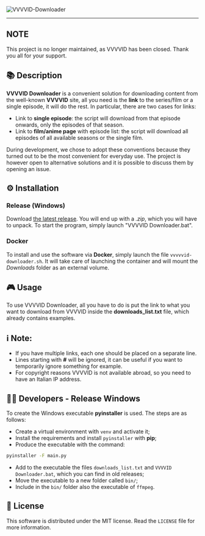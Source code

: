![VVVVID-Downloader](https://socialify.git.ci/CoffeeStraw/VVVVID-Downloader/image?description=1&descriptionEditable=Un%20piccolo%20script%20in%20Python3%20per%20scaricare%20contenuti%20multimediali%20(non%20a%20pagamento)%20offerti%20da%20VVVVID&font=KoHo&forks=1&issues=1&language=1&owner=1&pattern=Charlie%20Brown&stargazers=1&theme=Dark)

---

## NOTE
This project is no longer maintained, as VVVVID has been closed. Thank you all for your support.

## 📚 Description
**VVVVID Downloader** is a convenient solution for downloading content from the well-known **VVVVID** site, all you need is the **link** to the series/film or a single episode, it will do the rest.
In particular, there are two cases for links:
- Link to **single episode**: the script will download from that episode onwards, only the episodes of that season.
- Link to **film/anime page** with episode list: the script will download all episodes of all available seasons or the single film.

During development, we chose to adopt these conventions because they turned out to be the most convenient for everyday use. The project is however open to alternative solutions and it is possible to discuss them by opening an issue.

## ⚙️ Installation
### Release (Windows)
Download [the latest release](https://github.com/CoffeeStraw/VVVVID-Downloader/releases). You will end up with a *.zip*, which you will have to unpack. To start the program, simply launch "VVVVID Downloader.bat".

### Docker
To install and use the software via **Docker**, simply launch the file ```vvvvvid-downloader.sh```. It will take care of launching the container and will mount the *Downloads* folder as an external volume.

## 🎮 Usage
To use VVVVID Downloader, all you have to do is put the link to what you want to download from VVVVID inside the **downloads_list.txt** file, which already contains examples.
## ℹ️ Note:
- If you have multiple links, each one should be placed on a separate line.
- Lines starting with **#** will be ignored, it can be useful if you want to temporarily ignore something for example.
- For copyright reasons VVVVID is not available abroad, so you need to have an Italian IP address.

## 👨‍💻 Developers - Release Windows
To create the Windows executable **pyinstaller** is used. The steps are as follows:
- Create a virtual environment with ```venv``` and activate it;
- Install the requirements and install ```pyinstaller``` with **pip**;
- Produce the executable with the command:
```sh
pyinstaller -F main.py
```
- Add to the executable the files ```downloads_list.txt``` and ```VVVVID Downloader.bat```, which you can find in old releases;
- Move the executable to a new folder called ```bin/```;
- Include in the ```bin/``` folder also the executable of ```ffmpeg```.

## 🧭 License
This software is distributed under the MIT license. Read the `LICENSE` file for more information.
